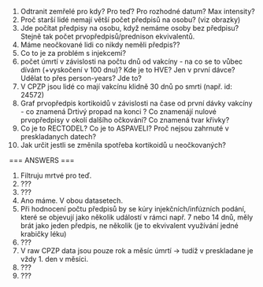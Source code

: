1. Odtranit zemřelé pro kdy? Pro teď? Pro rozhodné datum? Max intensity?
2. Proč starší lidé nemají větší počet předpisů na osobu? (viz obrazky)
3. Jde počítat předpisy na osobu, když nemáme osoby bez předpisu? Stejně tak počet prvopředpisů/prednison ekvivalentů.
4. Máme neočkované lidi co nikdy neměli předpis??
5. Co to je za problém s injekcemi?
6. počet úmrtí v závislosti na počtu dnů od vakcíny - na co se to vůbec dívám (+vyskočení v 100 dnu)? Kde je to HVE? Jen v první dávce? Udělat to přes person-years? Jde to?
7. V CPZP jsou lidé co mají vakcínu klidně 30 dnů po smrti (např. id: 24572)
8. Graf prvopředpis kortikoidů v závislosti na čase od první dávky vakcíny - co znamená Drtivý propad na konci ? Co znamenájí nulové prvopředpisy v okolí dalšího očkování? Co znamená tvar křivky?
9. Co je to RECTODEL? Co je to ASPAVELI? Proč nejsou zahrnuté v preskladanych datech?
10. Jak určit jestli se změnila spotřeba kortikoidů u neočkovaných?


=== ANSWERS ===
1. Filtruju mrtvé pro teď.
2. ???
3. ???
4. Ano máme. V obou datasetech.
5. Při hodnocení počtu předpisů by se kúry injekčních/infúzních podání, které se objevují jako několik událostí v rámci např. 7 nebo 14 dnů, měly brát jako jeden předpis, ne několik (je to ekvivalent využívání jedné krabičky léku)
6. ???
7. V raw CPZP data jsou pouze rok a měsíc úmrtí -> tudíž v preskladane je vždy 1. den v měsíci.
8. ???
9. ???